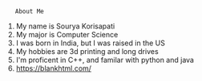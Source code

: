        About Me
1. My name is Sourya Korisapati
2. My major is Computer Science
3. I was born in India, but I was raised in the US
4. My hobbies are 3d printing and long drives
5. I'm proficent in C++, and familar with python and java
6. https://blankhtml.com/
